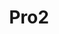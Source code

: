 ---
date_added: 2023-08-20
vendor: Arlo
title: Pro2
category: camera
zigbeemodel: ['VMS4230P']
compatible: [hub]
mlink: https://www.arlo.com/asia/arlo-pro-2.html
---